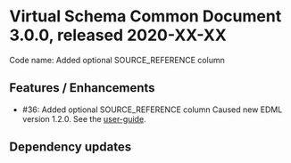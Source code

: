 # Virtual Schema Common Document 3.0.0, released 2020-XX-XX

Code name: Added optional SOURCE_REFERENCE column

## Features / Enhancements

* #36: Added optional SOURCE_REFERENCE column
  Caused new EDML version 1.2.0. See the [user-guide](../user_guide/edml_user_guide.md#source-reference-column).

## Dependency updates


